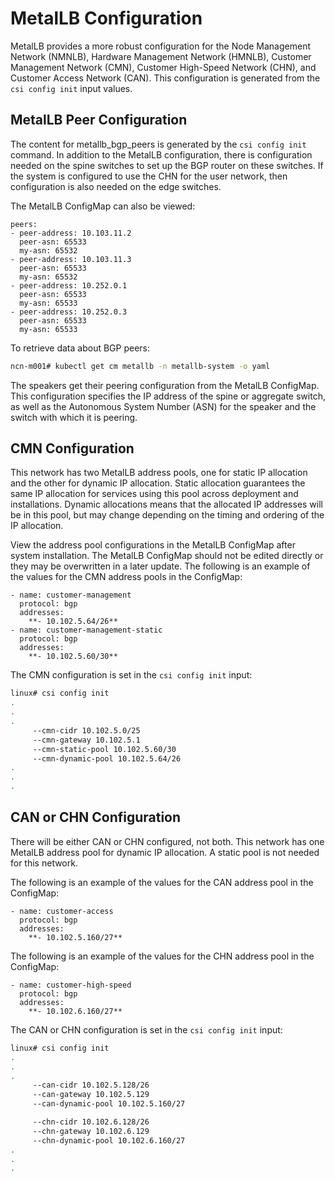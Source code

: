 # MetalLB Configuration

MetalLB provides a more robust configuration for the Node Management Network \(NMNLB\), Hardware Management Network \(HMNLB\), Customer Management Network \(CMN\), Customer High-Speed Network \(CHN\), and Customer Access Network \(CAN\). This configuration is generated from the `csi config init` input values.

## MetalLB Peer Configuration

The content for metallb\_bgp\_peers is generated by the `csi config init` command. In addition to the MetalLB configuration, there is configuration needed on the spine switches to set up the BGP router on these switches. If the system is configured to use the CHN for the user network, then configuration is also needed on the edge switches. 

The MetalLB ConfigMap can also be viewed:

```text
peers:
- peer-address: 10.103.11.2
  peer-asn: 65533
  my-asn: 65532
- peer-address: 10.103.11.3
  peer-asn: 65533
  my-asn: 65532
- peer-address: 10.252.0.1
  peer-asn: 65533
  my-asn: 65533
- peer-address: 10.252.0.3
  peer-asn: 65533
  my-asn: 65533
```

To retrieve data about BGP peers:

```bash
ncn-m001# kubectl get cm metallb -n metallb-system -o yaml
```

The speakers get their peering configuration from the MetalLB ConfigMap. This configuration specifies the IP address of the spine or aggregate switch, as well as the Autonomous System Number \(ASN\) for the speaker and the switch with which it is peering.

## CMN Configuration

This network has two MetalLB address pools, one for static IP allocation and the other for dynamic IP allocation. Static allocation guarantees the same IP allocation for services using this pool across deployment and installations. Dynamic allocations means that the allocated IP addresses will be in this pool, but may change depending on the timing and ordering of the IP allocation.

View the address pool configurations in the MetalLB ConfigMap after system installation. The MetalLB ConfigMap should not be edited directly or they may be overwritten in a later update. The following is an example of the values for the CMN address pools in the ConfigMap:

```text
- name: customer-management 
  protocol: bgp
  addresses:
    **- 10.102.5.64/26**
- name: customer-management-static 
  protocol: bgp
  addresses:
    **- 10.102.5.60/30**
```

The CMN configuration is set in the `csi config init` input:

```bash
linux# csi config init
.
.
.
     --cmn-cidr 10.102.5.0/25
     --cmn-gateway 10.102.5.1
     --cmn-static-pool 10.102.5.60/30
     --cmn-dynamic-pool 10.102.5.64/26
.
.
.
```

## CAN or CHN Configuration

There will be either CAN or CHN configured, not both.  This network has one MetalLB address pool for dynamic IP allocation. A static pool is not needed for this network. 

The following is an example of the values for the CAN address pool in the ConfigMap:

```text
- name: customer-access
  protocol: bgp
  addresses:
    **- 10.102.5.160/27**
```

The following is an example of the values for the CHN address pool in the ConfigMap:

```text
- name: customer-high-speed 
  protocol: bgp
  addresses:
    **- 10.102.6.160/27**
```

The CAN or CHN configuration is set in the `csi config init` input:

```bash
linux# csi config init
.
.
.
     --can-cidr 10.102.5.128/26
     --can-gateway 10.102.5.129
     --can-dynamic-pool 10.102.5.160/27

     --chn-cidr 10.102.6.128/26
     --chn-gateway 10.102.6.129
     --chn-dynamic-pool 10.102.6.160/27
.
.
.
```
